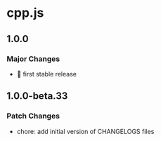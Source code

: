 # cpp.js

## 1.0.0

### Major Changes

- 🚀 first stable release

## 1.0.0-beta.33

### Patch Changes

- chore: add initial version of CHANGELOGS files
